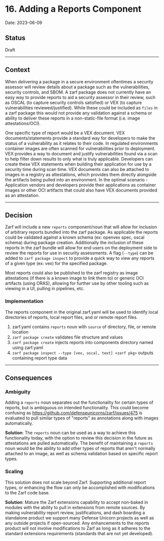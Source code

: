 # 16. Adding a Reports Component

Date: 2023-06-09

## Status

Draft

---
## Context

When delivering a package in a secure environment oftentimes a security assessor will review details about a package such as the vulnerabilities, security controls, and SBOM. A zarf package does not currently have an easy way to provide reports to aid a security assessor in their review, such as OSCAL (to capture security controls satisfied) or VEX (to capture vulnerabilities reviewed/justified). While these could be included as `files` in a zarf package this would not provide any validation against a schema or ability to deliver these reports in a non-static-file format (i.e. image attestations/OCI).

One specific type of report would be a VEX document. VEX documents/statements provide a standard way for developers to make the status of a vulnerability as it relates to their code. In regulated environments container images are often scanned for vulnerabilities prior to deployment. VEX provides a way to document and justify vulnerabilities found via a scan to help filter down results to only what is truly applicable. Developers can create these VEX statements when building their application for use by a security time during scan time. VEX documents can also be attached to images in a registry as attestations, which provides them directly alongside the artifacts being pulled into an environment. In the optimal scenario - Application vendors and developers provide their applications as container images or other OCI artifacts that could also have VEX documents provided as an attestation.

---
## Decision

Zarf will include a new `reports` component/noun that will allow for inclusion of arbitrary reports bundled into the zarf package. As applicable the reports could be validated against a known schema (ex: openvex spec, oscal schema) during package creation. Additionally the inclusion of these reports in the zarf bundle will allow for end users on the deployment side to review the reports for use in security assessments. A flag (`--type`) can be added to `zarf package inspect` to provide a quick way to view any reports of a given type (ex: vex) for the specified package.

Most reports could also be published to the zarf registry as image attestations (if  there is a known image to link them to) or generic OCI artifacts (using ORAS), allowing for further use by other tooling such as viewing in a UI, pulling in pipelines, etc.

### Implementation

The reports component in the original zarf.yaml will be used to identify local directories of reports, local report files, and or remote report files.

1. zarf.yaml contains `reports` noun with `source` of directory, file, or remote location
2. `zarf package create` validates file structure and values
3. `zarf package create` injects reports into components directory named using zarf.yaml
4. `zarf package inspect --type [vex, oscal, text] <zarf pkg>` outputs containing report type data

---
## Consequences

### Ambiguity

Adding a `reports` noun separates out the functionality for certain types of reports, but is ambiguous on intended functionality. This could become confusing as https://github.com/defenseunicorns/zarf/issues/475 is evaluated to pull similar types of "reports" as annotations along with images automatically.

**Solution**: The `reports` noun can be used as a way to achieve this functionality today, with the option to review this decision in the future as attestations are pulled automatically. The benefit of maintaining a `reports` noun would be the ability to add other types of reports that aren't normally attached to an image, as well as schema validation based on specific report types.

### Scaling

This solution does not scale beyond Zarf.  Supporting additional report types, or enhancing the flow can only be accomplished with modifications to the Zarf code base.

**Solution**: Mature the Zarf extensions capability to accept non-baked in modules with the ability to pull in extensions from remote sources. By making vulnerability report review, justifications, and dash boarding a standalone product we support many Defense Unicorn projects as well as any outside projects if open-sourced.  Any enhancements to the reports product will not involve modifications to Zarf as long as it adheres to the standard extensions requirements (standards that are not yet developed).
